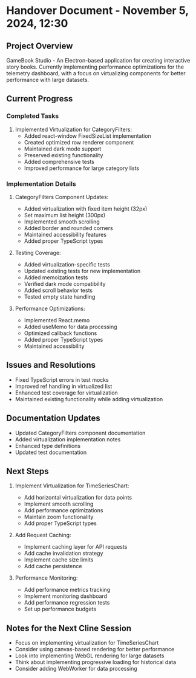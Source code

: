 # Handover Document - November 5, 2024, 12:30

## Project Overview
GameBook Studio - An Electron-based application for creating interactive story books. Currently implementing performance optimizations for the telemetry dashboard, with a focus on virtualizing components for better performance with large datasets.

## Current Progress

### Completed Tasks
1. Implemented Virtualization for CategoryFilters:
   - Added react-window FixedSizeList implementation
   - Created optimized row renderer component
   - Maintained dark mode support
   - Preserved existing functionality
   - Added comprehensive tests
   - Improved performance for large category lists

### Implementation Details
1. CategoryFilters Component Updates:
   - Added virtualization with fixed item height (32px)
   - Set maximum list height (300px)
   - Implemented smooth scrolling
   - Added border and rounded corners
   - Maintained accessibility features
   - Added proper TypeScript types

2. Testing Coverage:
   - Added virtualization-specific tests
   - Updated existing tests for new implementation
   - Added memoization tests
   - Verified dark mode compatibility
   - Added scroll behavior tests
   - Tested empty state handling

3. Performance Optimizations:
   - Implemented React.memo
   - Added useMemo for data processing
   - Optimized callback functions
   - Added proper TypeScript types
   - Maintained accessibility

## Issues and Resolutions
- Fixed TypeScript errors in test mocks
- Improved ref handling in virtualized list
- Enhanced test coverage for virtualization
- Maintained existing functionality while adding virtualization

## Documentation Updates
- Updated CategoryFilters component documentation
- Added virtualization implementation notes
- Enhanced type definitions
- Updated test documentation

## Next Steps
1. Implement Virtualization for TimeSeriesChart:
   - Add horizontal virtualization for data points
   - Implement smooth scrolling
   - Add performance optimizations
   - Maintain zoom functionality
   - Add proper TypeScript types

2. Add Request Caching:
   - Implement caching layer for API requests
   - Add cache invalidation strategy
   - Implement cache size limits
   - Add cache persistence

3. Performance Monitoring:
   - Add performance metrics tracking
   - Implement monitoring dashboard
   - Add performance regression tests
   - Set up performance budgets

## Notes for the Next Cline Session
- Focus on implementing virtualization for TimeSeriesChart
- Consider using canvas-based rendering for better performance
- Look into implementing WebGL rendering for large datasets
- Think about implementing progressive loading for historical data
- Consider adding WebWorker for data processing
